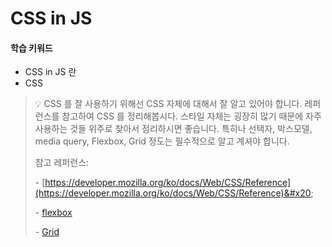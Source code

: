 # CSS in JS

#### 학습 키워드

* CSS in JS 란
* CSS

> 💡 CSS 를 잘 사용하기 위해선 CSS 자체에 대해서 잘 알고 있어야 합니다. 레퍼런스를 참고하여 CSS 를 정리해봅시다. 스타일 자체는 굉장히 많기 때문에 자주 사용하는 것들 위주로 찾아서 정리하시면 좋습니다. 특히나 선택자, 박스모델, media query, Flexbox, Grid 정도는 필수적으로 알고 계셔야 합니다.&#x20;
>
> 참고 레퍼런스:&#x20;
>
> \- [https://developer.mozilla.org/ko/docs/Web/CSS/Reference](https://developer.mozilla.org/ko/docs/Web/CSS/Reference)&#x20;
>
> \- [flexbox](https://css-tricks.com/snippets/css/a-guide-to-flexbox/)&#x20;
>
> \- [Grid](https://css-tricks.com/snippets/css/complete-guide-grid/)







